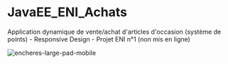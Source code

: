 # JavaEE_ENI_Achats

Application dynamique de vente/achat d'articles d'occasion (système de points) - Responsive Design - Projet ENI n°1 (non mis en ligne)

![encheres-large-pad-mobile](https://user-images.githubusercontent.com/77495411/117212009-09a26900-adfa-11eb-9580-7fb3ea346197.png)

